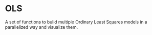 # OLS
A set of functions to bulid multiple Ordinary Least Squares models in a parallelized way and visualize them.
